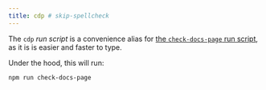 ```yaml
--- 
title: cdp # skip-spellcheck
---
```


The `cdp` _run script_ is a convenience alias for [the `check-docs-page` run
script](/docs/reference/contributors/monorepo/run-scripts/check-docs-page/), as
it is is easier and faster to type.

Under the hood, this will run:

```sh title="Terminal"
npm run check-docs-page
```


